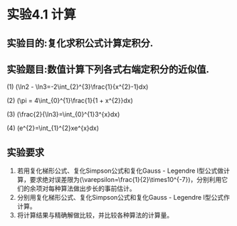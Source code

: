# 实验4.1 计算

## 实验目的:复化求积公式计算定积分.

## 实验题目:数值计算下列各式右端定积分的近似值.
(1) \(\ln2 - \ln3=-2\int_{2}^{3}\frac{1}{x^{2}-1}dx\)

(2) \(\pi = 4\int_{0}^{1}\frac{1}{1 + x^{2}}dx\) 

(3) \(\frac{2}{\ln3}=\int_{0}^{1}3^{x}dx\)

(4) \(e^{2}=\int_{1}^{2}xe^{x}dx\) 

## 实验要求
1. 若用复化梯形公式、复化Simpson公式和复化Gauss - Legendre Ⅰ型公式做计算，要求绝对误差限为\(\varepsilon=\frac{1}{2}\times10^{-7}\)，分别利用它们的余项对每种算法做出步长的事前估计。
2. 分别用复化梯形公式、复化Simpson公式和复化Gauss - Legendre Ⅰ型公式作计算。
3. 将计算结果与精确解做比较，并比较各种算法的计算量。 